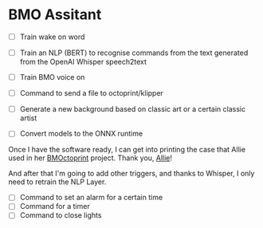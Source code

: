 # BMO Assitant 

- [ ] Train wake on word
- [ ] Train an NLP (BERT) to recognise commands from the text generated from the OpenAI Whisper speech2text
- [ ] Train BMO voice on
- [ ] Command to send a file to octoprint/klipper
- [ ] Generate a new background based on classic art or a certain classic artist
- [ ] Convert models to the ONNX runtime




Once I have the software ready, I can get into printing the case that Allie used in her [BMOctoprint](https://github.com/katzcreates/BMOctoprint) project.
Thank you, [Allie](https://github.com/katzcreates)! 

And after that I'm going to add other triggers, and thanks to Whisper, I only need to retrain the NLP Layer.
- [ ] Command to set an alarm for a certain time
- [ ] Command for a timer
- [ ] Command to close lights
